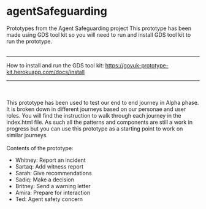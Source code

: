 # agentSafeguarding
Prototypes from the Agent Safeguarding project
This prototype has been made using GDS tool kit so you will need to run and install GDS tool kit to run the prototype. <br></br> <hr>
How to install and run the GDS tool kit:
https://govuk-prototype-kit.herokuapp.com/docs/install <hr><br></br> 
This prototype has been used to test our end to end journey in Alpha phase.
It is broken down in different journeys based on our personae and user roles. 
You will find the instruction to walk through each journey in the index.html file.
As such all the patterns and components are still a work in progress but you can use this prototype as a starting point to work on similar journeys. <br></br>
Contents of the prototype:
<ul>
  <li>Whitney: Report an incident </li>
  <li>Sartaq: Add witness report </li>
  <li>Sarah: Give recommendations</li>
  <li>Sadiq: Make a decision </li>
  <li>Britney: Send a warning letter</li>
  <li>Amira: Prepare for interaction</li>
  <li>Ted: Agent safety concern</li>
  </ul>
  


